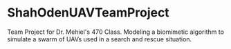 # ShahOdenUAVTeamProject
Team Project for Dr. Mehiel's 470 Class. Modeling a biomimetic algorithm to simulate a swarm of UAVs used in a search and rescue situation.

